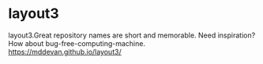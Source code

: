 # layout3
layout3.Great repository names are short and memorable. Need inspiration? How about bug-free-computing-machine.
https://mddevan.github.io/layout3/
